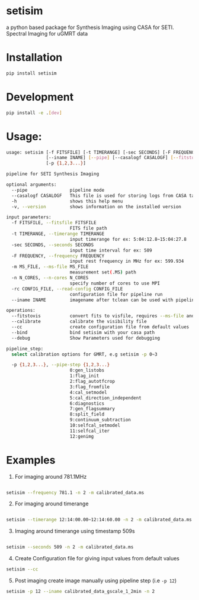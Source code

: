 # setisim
a python based package for Synthesis Imaging using CASA for SETI. Spectral Imaging for uGMRT data

# Installation

```bash
pip install setisim
```

# Development

```bash
pip install -e .[dev]
```

# Usage: 


```bash
usage: setisim [-f FITSFILE] [-t TIMERANGE] [-sec SECONDS] [-F FREQUENCY] [-m MS_FILE] [-n N_CORES] [-rc CONFIG_FILE]
               [--iname INAME] [--pipe] [--casalogf CASALOGF] [--fitstovis] [--calibrate] [--cc] [--bind] [--debug] [-h] [-v]
               [-p {1,2,3...}]

pipeline for SETI Synthesis Imaging

optional arguments:
  --pipe                pipeline mode
  --casalogf CASALOGF   This file is used for storing logs from CASA task run
  -h                    shows this help menu
  -v, --version         shows information on the installed version

input parameters:
  -f FITSFILE, --fitsfile FITSFILE
                        FITS file path
  -t TIMERANGE, --timerange TIMERANGE
                        input timerange for ex: 5:04:12.8~15:04:27.8
  -sec SECONDS, --seconds SECONDS
                        input time interval for ex: 509
  -F FREQUENCY, --frequency FREQUENCY
                        input rest frequency in MHz for ex: 599.934
  -m MS_FILE, --ms-file MS_FILE
                        measurement set(.MS) path
  -n N_CORES, --n-cores N_CORES
                        specify number of cores to use MPI
  -rc CONFIG_FILE, --read-config CONFIG_FILE
                        configuration file for pipeline run
  --iname INAME         imagename after tclean can be used with pipeline step for imaging.

operations:
  --fitstovis           convert fits to visfile, requires --ms-file and --fitsfile
  --calibrate           calibrate the visibility file
  --cc                  create configuration file from default values
  --bind                bind setisim with your casa path
  --debug               Show Parameters used for debugging

pipeline_step:
  select calibration options for GMRT, e.g setisim -p 0~3

  -p {1,2,3...}, --pipe-step {1,2,3...}
                        0:gen_listobs
                        1:flag_init
                        2:flag_autotfcrop
                        3:flag_fromfile
                        4:cal_setmodel
                        5:cal_direction_independent
                        6:diagnostics
                        7:gen_flagsummary
                        8:split_field
                        9:continuum_subtraction
                        10:selfcal_setmodel
                        11:selfcal_iter
                        12:genimg
```

# Examples

1) For imaging around 781.1MHz

```bash

setisim --frequency 781.1 -n 2 -m calibrated_data.ms

```

2) For imaging around timerange

```bash

setisim --timerange 12:14:00.00~12:14:60.00 -n 2 -m calibrated_data.ms

```

3) Imaging around timerange using timestamp 509s

```bash

setisim --seconds 509 -n 2 -m calibrated_data.ms
```

4) Create Configuration file for giving input values from default values

```bash
setisim --cc
```

5) Post imaging create image manually using pipeline step (i.e `-p 12`)

```bash
setisim -p 12 --iname calibrated_data_gscale_1_2min -n 2
```